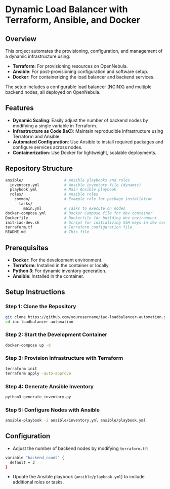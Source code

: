 # Dynamic Load Balancer with Terraform, Ansible, and Docker

## Overview
This project automates the provisioning, configuration, and management of a dynamic infrastructure using:
- **Terraform**: For provisioning resources on OpenNebula.
- **Ansible**: For post-provisioning configuration and software setup.
- **Docker**: For containerizing the load balancer and backend services.

The setup includes a configurable load balancer (NGINX) and multiple backend nodes, all deployed on OpenNebula. 

## Features
- **Dynamic Scaling**: Easily adjust the number of backend nodes by modifying a single variable in Terraform.
- **Infrastructure as Code (IaC)**: Maintain reproducible infrastructure using Terraform and Ansible.
- **Automated Configuration**: Use Ansible to install required packages and configure services across nodes.
- **Containerization**: Use Docker for lightweight, scalable deployments.

## Repository Structure

```bash
ansible/                  # Ansible playbooks and roles
  inventory.yml           # Ansible inventory file (dynamic)
  playbook.yml            # Main Ansible playbook
  roles/                  # Ansible roles
    common/               # Example role for package installation
      tasks/
        main.yml          # Tasks to execute on nodes
docker-compose.yml        # Docker Compose file for dev container
Dockerfile                # Dockerfile for building dev environment
init-iac-dev.sh           # Script for initializing SSH keys in dev container
terraform.tf              # Terraform configuration file
README.md                 # This file
```

## Prerequisites
- **Docker**: For the development environment.
- **Terraform**: Installed in the container or locally.
- **Python 3**: For dynamic inventory generation.
- **Ansible**: Installed in the container.

## Setup Instructions

### Step 1: Clone the Repository
```bash
git clone https://github.com/yourusername/iac-loadbalancer-automation.git
cd iac-loadbalancer-automation
```

### Step 2: Start the Development Container
```bash
docker-compose up -d
```
### Step 3: Provision Infrastructure with Terraform
```bash
terraform init
terraform apply -auto-approve
```

### Step 4: Generate Ansible Inventory
```bash
python3 generate_inventory.py
```

### Step 5: Configure Nodes with Ansible
```bash
ansible-playbook -i ansible/inventory.yml ansible/playbook.yml
```

## Configuration
- Adjust the number of backend nodes by modifying `terraform.tf`:
```bash
variable "backend_count" {
  default = 3
}
```
- Update the Ansible playbook (`ansible/playbook.yml`) to include additional roles or tasks.